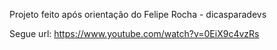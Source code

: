 Projeto feito após orientação do Felipe Rocha - dicasparadevs

Segue url: https://www.youtube.com/watch?v=0EiX9c4vzRs
